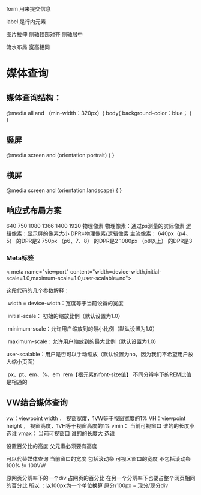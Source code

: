 form     用来提交信息

label   是行内元素    

图片拉伸    侧轴顶部对齐     侧轴居中

流水布局    宽高相同

# 媒体查询

## 媒体查询结构：

@media all and （min-width：320px）{   body{   background-color：blue；  }  }

## 竖屏

@media  screen  and  (orientation:portrait)   {   }

## 横屏

@media  screen  and  (orientation:landscape)   {   }   



## 响应式布局方案

640   750    1080   1366    1400     1920   物理像素
物理像素：通过ps测量的实际像素
逻辑像素：显示屏的像素大小
DPR=物理像素/逻辑像素
主流像素：
			640px（p4、5）              的DPR是2
			750px （p6、7、8）           的DPR是2
			1080px （p8以上）           的DPR是3

### Meta标签

< meta  name="viewport"  content="width=device-width,initial-scale=1.0,maximum-scale=1.0,user-scalable=no"> 

这段代码的几个参数解释：

​		width = device-width：宽度等于当前设备的宽度

​		initial-scale： 初始的缩放比例（默认设置为1.0）

​		minimum-scale：允许用户缩放到的最小比例（默认设置为1.0）

​		maximum-scale：允许用户缩放到的最大比例（默认设置为1.0）

​		user-scalable：用户是否可以手动缩放（默认设置为no，因为我们不希望用户放大缩小页面）

​	px、pt、em、%、em
​	rem【根元素的font-size值】
不同分辨率下的REM比值是相通的

## VW结合媒体查询

vw：viewpoint  width   ，   视窗宽度，1VW等于视窗宽度的1%
VH：viewpoint  height   ，   视窗高度，1VH等于视窗高度的1%
vmin：   当前可视窗口 谁的的长度小  选谁
vmax：   当前可视窗口 谁的的长度大  选谁

设置百分比的高度  父元素必须要有高度

可以代替媒体查询
当前窗口的宽度  包括滚动条
可视区窗口的宽度   不包括滚动条
100%  !=  100VW

原网页分辨率下的一个div 占网页的百分比   在另一个分辨率下也要占整个网页相同的百分比   所以 ：以100px为一个单位换算      原分/100px  =  现分/现分div    